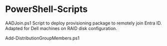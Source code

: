 # PowerShell-Scripts

AADJoin.ps1
Script to deploy provisioning package to remotely join Entra ID. Adapted for Dell machines on RAID disk configuration.

Add-DistributionGroupMembers.ps1
